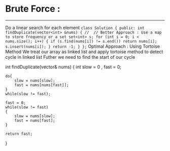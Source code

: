 # Brute Force : 
---
Do a linear search for each element
`
class Solution
{
public:
    int findDuplicate(vector<int> &nums)
    {
        // 
        // Better Approach : Use a map to store frequency or a set
        set<int> s;
        for (int i = 0; i < nums.size(); i++)
        {
            if (s.find(nums[i]) != s.end())
                return nums[i];
            s.insert(nums[i]);
        }
        return -1;
    }
};
`
Optimal Approach : Using Tortoise Method
We treat our array as linked list and apply tortoise method to detect cycle in linked list
Futher we need to find the start of our cycle

int findDuplicate(vector<int>& nums) 
{
    int slow = 0 , fast = 0;
    
    do{
        slow = nums[slow];
        fast = nums[nums[fast]];
    }
    while(slow != fast);
    
    fast = 0;
    while(slow != fast)
    {
        slow = nums[slow];
        fast = nums[fast];
    }
    
    return fast;
        
}